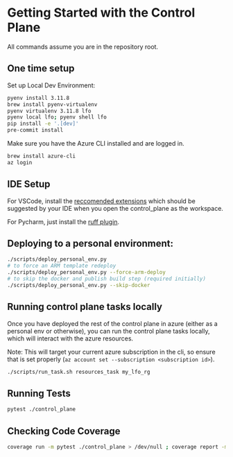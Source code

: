 # Getting Started with the Control Plane

All commands assume you are in the repository root.

## One time setup

Set up Local Dev Environment:
```bash
pyenv install 3.11.8
brew install pyenv-virtualenv
pyenv virtualenv 3.11.8 lfo
pyenv local lfo; pyenv shell lfo
pip install -e '.[dev]'
pre-commit install
```

Make sure you have the Azure CLI installed and are logged in.
```bash
brew install azure-cli
az login
```

## IDE Setup
For VSCode, install the [reccomended extensions](./control_plane/.vscode/extensions.json) which should be suggested by your IDE when you open the control_plane as the workspace.

For Pycharm, just install the [ruff plugin](https://plugins.jetbrains.com/plugin/20574-ruff).


## Deploying to a personal environment:
```bash
./scripts/deploy_personal_env.py
# to force an ARM template redeploy
./scripts/deploy_personal_env.py --force-arm-deploy
# to skip the docker and publish build step (required initially)
./scripts/deploy_personal_env.py --skip-docker
```

## Running control plane tasks locally
Once you have deployed the rest of the control plane in azure (either as a personal env or otherwise), you can run the control plane tasks locally, which will interact with the azure resources.

Note: This will target your current azure subscription in the cli, so ensure that is set properly (`az account set --subscription <subscription id>`).

```bash
./scripts/run_task.sh resources_task my_lfo_rg
```

## Running Tests

```bash
pytest ./control_plane
```

## Checking Code Coverage

```bash
coverage run -m pytest ./control_plane > /dev/null ; coverage report -m
```
